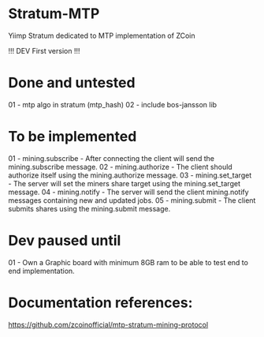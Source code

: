 # Stratum-MTP
Yiimp Stratum dedicated to MTP implementation of ZCoin

!!! DEV First version !!!

# Done and untested
01 - mtp algo in stratum (mtp_hash)
02 - include bos-jansson lib 

# To be implemented
01 - mining.subscribe - After connecting the client will send the mining.subscribe message.
02 - mining.authorize - The client should authorize itself using the mining.authorize message.
03 - mining.set_target - The server will set the miners share target using the mining.set_target message.
04 - mining.notify - The server will send the client mining.notify messages containing new and updated jobs.
05 - mining.submit - The client submits shares using the mining.submit message.

# Dev paused until
01 - Own a Graphic board with minimum 8GB ram to be able to test end to end implementation.

# Documentation references:
https://github.com/zcoinofficial/mtp-stratum-mining-protocol